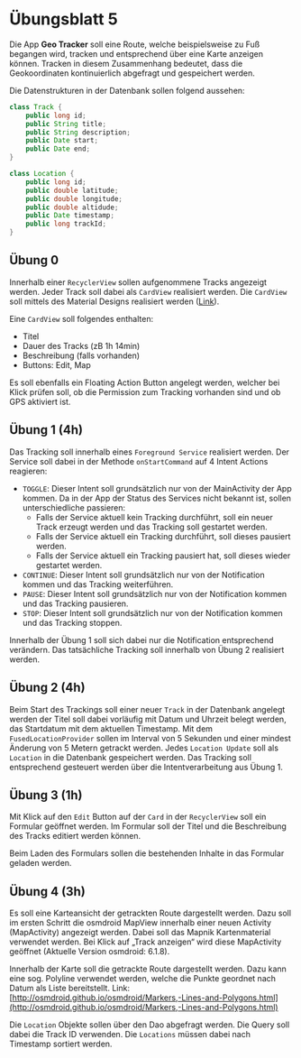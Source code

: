 # Übungsblatt 5

Die App **Geo Tracker** soll eine Route, welche beispielsweise zu Fuß begangen wird, tracken und entsprechend über eine Karte anzeigen können. Tracken in diesem Zusammenhang bedeutet, dass die Geokoordinaten kontinuierlich abgefragt und gespeichert werden.

Die Datenstrukturen in der Datenbank sollen folgend aussehen:

```java
class Track {
    public long id;
    public String title;
    public String description;
    public Date start;
    public Date end;
}

class Location {
    public long id;
    public double latitude;
    public double longitude;
    public double altidude;
    public Date timestamp;
    public long trackId;
}
```

## Übung 0

Innerhalb einer `RecyclerView` sollen aufgenommene Tracks angezeigt werden. Jeder Track soll dabei als `CardView` realisiert werden. Die `CardView` soll mittels des Material Designs realisiert werden ([Link](https://material.io/develop/android/components/cards)).

Eine `CardView` soll folgendes enthalten:

 - Titel
 - Dauer des Tracks (zB 1h 14min)
 - Beschreibung (falls vorhanden)
 - Buttons: Edit, Map

Es soll ebenfalls ein Floating Action Button angelegt werden, welcher bei Klick prüfen soll, ob die Permission zum Tracking vorhanden sind und ob GPS aktiviert ist.

## Übung 1 (4h)

Das Tracking soll innerhalb eines `Foreground Service` realisiert werden. Der Service soll dabei in der Methode `onStartCommand` auf 4 Intent Actions reagieren:

 - `TOGGLE`: Dieser Intent soll grundsätzlich nur von der MainActivity der App kommen. Da in der App der Status des Services nicht bekannt ist, sollen unterschiedliche passieren:
   - Falls der Service aktuell kein Tracking durchführt, soll ein neuer Track erzeugt werden und das Tracking soll gestartet werden.
   - Falls der Service aktuell ein Tracking durchführt, soll dieses pausiert werden.
   - Falls der Service aktuell ein Tracking pausiert hat, soll dieses wieder gestartet werden.
 - `CONTINUE`: Dieser Intent soll grundsätzlich nur von der Notification kommen und das Tracking weiterführen.
 - `PAUSE`: Dieser Intent soll grundsätzlich nur von der Notification kommen und das Tracking pausieren.
 - `STOP`: Dieser Intent soll grundsätzlich nur von der Notification kommen und das Tracking stoppen.

Innerhalb der Übung 1 soll sich dabei nur die Notification entsprechend verändern. Das tatsächliche Tracking soll innerhalb von Übung 2 realisiert werden.

## Übung 2 (4h)

Beim Start des Trackings soll einer neuer `Track` in der Datenbank angelegt werden der Titel soll dabei vorläufig mit Datum und Uhrzeit belegt werden, das Startdatum mit dem aktuellen Timestamp. Mit dem `FusedLocationProvider` sollen im Interval von 5 Sekunden und einer mindest Änderung von 5 Metern getrackt werden. Jedes `Location Update` soll als `Location` in die Datenbank gespeichert werden. Das Tracking soll entsprechend gesteuert werden über die Intentverarbeitung aus Übung 1.

## Übung 3 (1h)

Mit Klick auf den `Edit` Button auf der `Card` in der `RecyclerView` soll ein Formular geöffnet werden. Im Formular soll der Titel und die Beschreibung des Tracks editiert werden können.

Beim Laden des Formulars sollen die bestehenden Inhalte in das Formular geladen werden.

## Übung 4 (3h)

Es soll eine Karteansicht der getrackten Route dargestellt werden. Dazu soll im ersten Schritt die osmdroid MapView innerhalb einer neuen Activity (MapActivity) angezeigt werden. Dabei soll das Mapnik Kartenmaterial verwendet werden. Bei Klick auf „Track anzeigen“ wird diese MapActivity geöffnet (Aktuelle Version osmdroid: 6.1.8).

Innerhalb der Karte soll die getrackte Route dargestellt werden. Dazu kann eine sog. Polyline verwendet werden, welche die Punkte geordnet nach Datum als Liste bereitstellt.
Link: [http://osmdroid.github.io/osmdroid/Markers,-Lines-and-Polygons.html](http://osmdroid.github.io/osmdroid/Markers,-Lines-and-Polygons.html)

Die `Location` Objekte sollen über den Dao abgefragt werden. Die Query soll dabei die Track ID verwenden. Die `Locations` müssen dabei nach  Timestamp sortiert werden.

